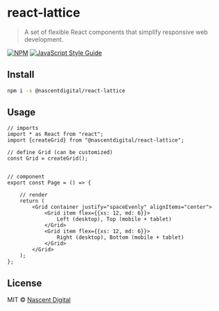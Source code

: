 # react-lattice

> A set of flexible React components that simplify responsive web development.

[![NPM](https://img.shields.io/npm/v/react-lattice.svg)](https://www.npmjs.com/package/react-lattice) [![JavaScript Style Guide](https://img.shields.io/badge/code_style-standard-brightgreen.svg)](https://standardjs.com)

## Install

```bash
npm i -s @nascentdigital/react-lattice
```

## Usage

```tsx
// imports
import * as React from "react";
import {createGrid} from "@nascentdigital/react-lattice";

// define Grid (can be customized)
const Grid = createGrid();


// component
export const Page = () => {

    // render
    return (
        <Grid container justify="spaceEvenly" alignItems="center">
            <Grid item flex={{xs: 12, md: 6}}>                  
                Left (desktop), Top (mobile + tablet)                
            </Grid>
            <Grid item flex={{xs: 12, md: 6}}>                  
                Right (desktop), Bottom (mobile + tablet)                
            </Grid>
        </Grid>
    );
};
```

## License

MIT © [Nascent Digital](https://github.com/nascentdigital)
